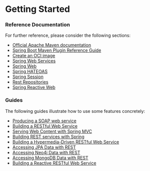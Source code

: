# Getting Started

### Reference Documentation
For further reference, please consider the following sections:

* [Official Apache Maven documentation](https://maven.apache.org/guides/index.html)
* [Spring Boot Maven Plugin Reference Guide](https://docs.spring.io/spring-boot/docs/2.7.4/maven-plugin/reference/html/)
* [Create an OCI image](https://docs.spring.io/spring-boot/docs/2.7.4/maven-plugin/reference/html/#build-image)
* [Spring Web Services](https://docs.spring.io/spring-boot/docs/2.7.4/reference/htmlsingle/#io.webservices)
* [Spring Web](https://docs.spring.io/spring-boot/docs/2.7.4/reference/htmlsingle/#web)
* [Spring HATEOAS](https://docs.spring.io/spring-boot/docs/2.7.4/reference/htmlsingle/#web.spring-hateoas)
* [Spring Session](https://docs.spring.io/spring-session/reference/)
* [Rest Repositories](https://docs.spring.io/spring-boot/docs/2.7.4/reference/htmlsingle/#howto.data-access.exposing-spring-data-repositories-as-rest)
* [Spring Reactive Web](https://docs.spring.io/spring-boot/docs/2.7.4/reference/htmlsingle/#web.reactive)

### Guides
The following guides illustrate how to use some features concretely:

* [Producing a SOAP web service](https://spring.io/guides/gs/producing-web-service/)
* [Building a RESTful Web Service](https://spring.io/guides/gs/rest-service/)
* [Serving Web Content with Spring MVC](https://spring.io/guides/gs/serving-web-content/)
* [Building REST services with Spring](https://spring.io/guides/tutorials/rest/)
* [Building a Hypermedia-Driven RESTful Web Service](https://spring.io/guides/gs/rest-hateoas/)
* [Accessing JPA Data with REST](https://spring.io/guides/gs/accessing-data-rest/)
* [Accessing Neo4j Data with REST](https://spring.io/guides/gs/accessing-neo4j-data-rest/)
* [Accessing MongoDB Data with REST](https://spring.io/guides/gs/accessing-mongodb-data-rest/)
* [Building a Reactive RESTful Web Service](https://spring.io/guides/gs/reactive-rest-service/)

